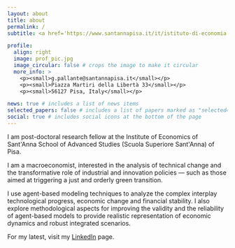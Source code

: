 ```yaml
---
layout: about
title: about
permalink: /
subtitle: <a href='https://www.santannapisa.it/it/istituto-di-economia'>Institute of Economics and l'EmBEDS - Scuola Superiore Sant'Anna</a>.

profile:
  align: right
  image: prof_pic.jpg
  image_circular: false # crops the image to make it circular
  more_info: >
    <p><small>g.pallante@santannapisa.it</small></p>
    <p><small>Piazza Martiri della Libertà 33</small></p>
    <p><small>56127 Pisa, Italy</small></p>

news: true # includes a list of news items
selected_papers: false # includes a list of papers marked as "selected={true}"
social: true # includes social icons at the bottom of the page
---
```


I am post-doctoral research fellow at the Institute of Economics of Sant'Anna School of Advanced Studies (Scuola Superiore Sant'Anna) of Pisa.

I am a macroeconomist, interested in the analysis of technical change and the transformative role of industrial and innovation policies — such as those aimed at triggering a just and orderly green transition.

I use agent-based modeling techniques to analyze the complex interplay technological progress, economic change and financial stability. I also explore methodological aspects for improving the validity and the reliability of agent-based models to provide realistic representation of economic dynamics and robust integrated scenarios.

For my latest, visit my <i class="fa-brands fa-linkedin"></i> [LinkedIn](https://www.linkedin.com/in/gianluca-pallante-399a9788/) page.
